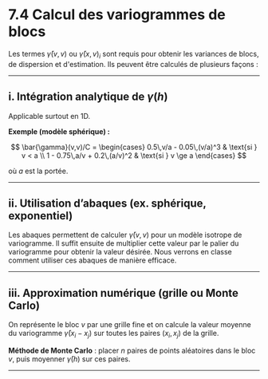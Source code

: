 # 7.4 Calcul des variogrammes de blocs

Les termes $\bar{\gamma}(v,v)$ ou $\bar{\gamma}(x,v)_i$ sont requis pour obtenir les variances de blocs, de dispersion et d'estimation. Ils peuvent être calculés de plusieurs façons :

---

## i. Intégration analytique de $\gamma(h)$

Applicable surtout en 1D.

**Exemple (modèle sphérique) :**

$$
\bar{\gamma}(v,v)/C = 
\begin{cases}
0.5\,v/a - 0.05\,(v/a)^3 & \text{si } v < a \\
1 - 0.75\,a/v + 0.2\,(a/v)^2 & \text{si } v \ge a
\end{cases}
$$

où $a$ est la portée.

---

## ii. Utilisation d’abaques (ex. sphérique, exponentiel)
Les abaques permettent de calculer $\bar{\gamma}(v, v)$ pour un modèle isotrope de variogramme. Il suffit ensuite de multiplier cette valeur par le palier du variogramme pour obtenir la valeur désirée. Nous verrons en classe comment utiliser ces abaques de manière efficace.


---

## iii. Approximation numérique (grille ou Monte Carlo)

On représente le bloc $v$ par une grille fine et on calcule la valeur moyenne du variogramme $\bar{\gamma}(x_i - x_j)$ sur toutes les paires $(x_i, x_j)$ de la grille.

**Méthode de Monte Carlo** : placer $n$ paires de points aléatoires dans le bloc $v$, puis moyenner $\bar{\gamma}(h)$ sur ces paires.

---

